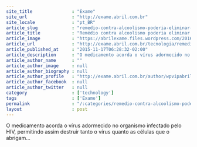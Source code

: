 ```yaml
---
site_title               : "Exame"
site_url                 : "http://exame.abril.com.br"
site_locale              : "pt_BR"
article_slug             : "remedio-contra-alcoolismo-poderia-eliminar-virus-da-aids"
article_title            : "Remédio contra alcoolismo poderia eliminar vírus da aids"
article_image            : "https://abrilexame.files.wordpress.com/2016/09/size_960_16_9_suspeita-de-ebola-na-alemanha2.jpg?quality=70&strip=all&w=960"
article_url              : "http://exame.abril.com.br/tecnologia/remedio-contra-alcoolismo-poderia-eliminar-virus-da-aids/"
article_published_at     : "2015-11-17T06:28:32-02:00"
article_description      : "O medicamento acorda o vírus adormecido no organismo infectado pelo HIV, permitindo assim destruir tanto o vírus quanto as células que o abrigam..."
article_author_name      : ""
article_author_image     : null
article_author_biography : null
article_author_profile   : "http://exame.abril.com.br/author/wpvipabril/"
article_author_facebook  : null
article_author_twitter   : null
category                 : ['technology']
tags                     : ['Exame']
permalink                : "/:categories/remedio-contra-alcoolismo-poderia-eliminar-virus-da-aids/"
layout                   : post
---
```


O medicamento acorda o vírus adormecido no organismo infectado pelo HIV, permitindo assim destruir tanto o vírus quanto as células que o abrigam...
